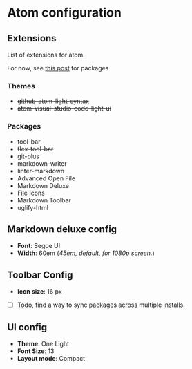 # Atom configuration

## Extensions
List of extensions for atom.

For now, see [this post](https://svens.blog/2016/06/15/my-complete-atom-io-package-list-for-writing-markdown/) for packages

### Themes
* ~~github-atom-light-syntax~~
* ~~atom-visual-studio-code-light-ui~~

### Packages
* tool-bar
* ~~flex-tool-bar~~
* git-plus
* markdown-writer
* linter-markdown
* Advanced Open File
* Markdown Deluxe
* File Icons
* Markdown Toolbar
* uglify-html

## Markdown deluxe config
* **Font**: Segoe UI
* **Width**: 60em (_45em, default, for 1080p screen._)

## Toolbar Config
* **Icon size**: 16 px

- [ ] Todo, find a way to sync packages across multiple installs.

## UI config
* **Theme**: One Light
* **Font Size**: 13
* **Layout mode**: Compact
